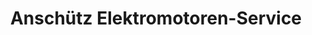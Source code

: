 ---
title: "Anschütz Elektromotoren-Service"
url: /schmalkalden/anschuetz-elektromotoren-service/
shop: Elektronik
---